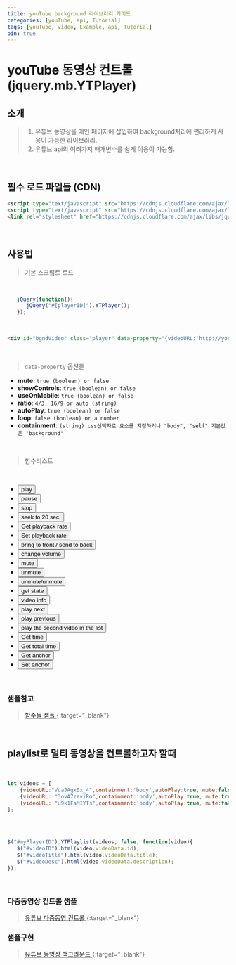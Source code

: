 ```yaml
---
title: youTube background 라이브러리 가이드
categories: [youTube, api, Tutorial]
tags: [youTube, video, Example, api, Tutorial]
pin: true
---
```


# youTube 동영상 컨트롤 (jquery.mb.YTPlayer)

## 소개
> 1. 유튜브 동영상을 메인 페이지에 삽입하여 background처리에 편리하게 사용이 가능한 라이브러리.
> 2. 유튜브 api의 여러가지 매개변수를 쉽게 이용이 가능함. 
 
<br>


## 필수 로드 파일들 (CDN)

```html
<script type="text/javascript" src="https://cdnjs.cloudflare.com/ajax/libs/jquery/3.3.1/jquery.min.js"></script>
<script type="text/javascript" src="https://cdnjs.cloudflare.com/ajax/libs/jquery.mb.YTPlayer/3.3.1/jquery.mb.YTPlayer.min.js"></script>
<link rel="stylesheet" href="https://cdnjs.cloudflare.com/ajax/libs/jquery.mb.YTPlayer/3.3.1/css/jquery.mb.YTPlayer.min.css">
```

<br>

## 사용법 
> 기본 스크립트 로드

<br>

```javascript
   jQuery(function(){
      jQuery("#[playerID]").YTPlayer();
   });

```

<br>

```html
<div id="bgndVideo" class="player" data-property="{videoURL:'http://youtu.be/BsekcY04xvQ',containment:'body',autoPlay:true, mute:true, startAt:0, opacity:1}">My video</div>
```

<br>

> `data-property` 옵션들

*  __mute__: `true (boolean) or false`
*  __showControls__: `true (boolean) or false`
*  __useOnMobile__: `true (boolean) or false`
*  __ratio__: `4/3, 16/9 or auto (string)`
*  __autoPlay__: `true (boolean) or false`
*  __loop__: `false (boolean) or a number`
*  __containment__: `(string) css선택자로 요소를 지정하거나 "body", "self" 기본값은 "background"`

<br>

> 함수리스트
<br>

* <button onclick="jQuery('#[playerID]').YTPPlay()">play</button> 
* <button onclick="jQuery('#[playerID]').YTPPause()">pause</button>
* <button onclick="jQuery('#[playerID]').YTPStop()">stop</button>
* <button onclick="jQuery('#[playerID]').YTPSeekTo(20)">seek to 20 sec.</button>
* <button onclick="jQuery('#[playerID]').YTPGetPlaybackRate()">Get playback rate</button>
* <button onclick="jQuery('#[playerID]').YTPSetPlaybackRate(0.25)">Set playback rate</button>
* <button onclick="jQuery('#[playerID]').YTPFullscreen()">bring to front / send to back</button>
* <button onclick="jQuery('#[playerID]').YTPSetVolume(20)">change volume</button>
* <button onclick="jQuery('#[playerID]').YTPMute()">mute</button>
* <button onclick="jQuery('#[playerID]').YTPUnmute()">unmute</button>
* <button onclick="jQuery('#[playerID]').YTPToggleVolume()">unmute/unmute</button>
* <button onclick="alert(jQuery('#[playerID]').YTPGetPlayer().getPlayerState())">get state</button>
* <button onclick="console.log(jQuery('#[playerID]').YTPGetVideoData())">video info</button>
* <button onclick="jQuery('#[playerID]').YTPPlayNext()">play next</button>
* <button onclick="jQuery('#[playerID]').YTPPlayPrev()">play previous</button>
* <button onclick="jQuery('#[playerID]').YTPPlayIndex(2)">play the second video in the list</button>
* <button onclick="alert(jQuery('#[playerID]').YTPGetTime())">Get time</button>
* <button onclick="alert(jQuery('#[playerID]').YTPGetTotalTime())">Get total time</button>
* <button onclick="alert(jQuery('#[playerID]').YTPGetAnchor())">Get anchor</button>
* <button onclick="jQuery('#[playerID]').YTPSetAnchor('center,center')">Set anchor</button>

<br>

### 샘플참고
> [<i class="icon icon-link"></i> 함수들 샘플 ](https://pupunzi.com/mb.components/mb.YTPlayer/demo/demo_ext_methods.html){:target="_blank"}

<br>

## playlist로 멀티 동영상을 컨트롤하고자 할때

<br>

```javascript
let videos = [
    {videoURL:"VuaJAgx0x_4",containment:'body',autoPlay:true, mute:false, startAt:0,opacity:1, loop:false, ratio:"4/3", addRaster:true},
    {videoURL: "3ovA7zeviRo",containment:'body',autoPlay:true, mute:true, startAt:0,opacity:1, loop:false, ratio:"4/3", addRaster:false},
    {videoURL: "u9k1FaMIYTs",containment:'body',autoPlay:true, mute:false, startAt:0,opacity:1, loop:false, ratio:"4/3", addRaster:true}
];
```

<br>

```javascript

$("#myPlayerID").YTPlaylist(videos, false, function(video){
   $("#videoID").html(video.videoData.id);
   $("#videoTitle").html(video.videoData.title);
   $("#videoDesc").html(video.videoData.description);
});

```
<br>

### 다중동영상 컨트롤 샘플

> [<i class="icon icon-link"></i> 유튜브 다중동영 컨트롤 ](https://pupunzi.com/mb.components/mb.YTPlayer/demo/demo_videoList_autoChange.html){:target="_blank"}


### 샘플구현
> [<i class="icon icon-link"></i> 유튜브 동영상 백그라운드 ](youtube_background.html){:target="_blank"}






